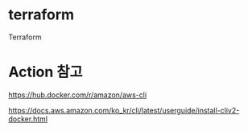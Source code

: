 # terraform
Terraform

# Action 참고
https://hub.docker.com/r/amazon/aws-cli

https://docs.aws.amazon.com/ko_kr/cli/latest/userguide/install-cliv2-docker.html
